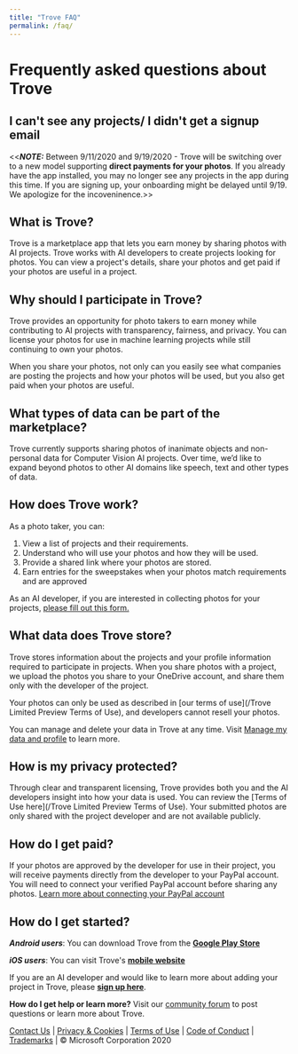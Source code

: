 ```yaml
---
title: "Trove FAQ"
permalink: /faq/
---
```


# Frequently asked questions about Trove


## I can't see any projects/ I didn't get a signup email

<<***NOTE:*** Between 9/11/2020 and 9/19/2020 - Trove will be switching over to a new model supporting **direct payments for your photos**. If you already have the app installed, you may no longer see any projects in the app during this time. If you are signing up, your onboarding might be delayed until 9/19. We apologize for the incoveninence.>>

## What is Trove?

Trove is a marketplace app that lets you earn money by sharing photos with AI projects. Trove works with AI developers to create projects looking for photos. You can view a project's details, share your photos and get paid if your photos are useful in a project.

## Why should I participate in Trove?

Trove provides an opportunity for photo takers to earn money while contributing to AI projects with transparency, fairness, and privacy. You can license your photos for use in machine learning projects while still continuing to own your photos.

When you share your photos, not only can you easily see what companies are posting the projects and how your photos will be used, but you also get paid when your photos are useful.

## What types of data can be part of the marketplace?

Trove currently supports sharing photos of inanimate objects and non-personal data for Computer Vision AI projects. Over time, we’d like to expand beyond photos to other AI domains like speech, text and other types of data. 

## How does Trove work?

As a photo taker, you can:

1.	View a list of projects and their requirements.
2.	Understand who will use your photos and how they will be used.
3.	Provide a shared link where your photos are stored.
4.	Earn entries for the sweepstakes when your photos match requirements and are approved

As an AI developer, if you are interested in collecting photos for your projects, [please fill out this form.](https://aka.ms/troveaddproject)

## What data does Trove store?

Trove stores information about the projects and your profile information required to participate in projects. When you share photos with a project, we upload the photos you share to your OneDrive account, and share them only with the developer of the project.

Your photos can only be used as described in [our terms of use](/Trove Limited Preview Terms of Use), and developers cannot resell your photos.

You can manage and delete your data in Trove at any time. Visit [Manage my data and profile](/manageprofile) to learn more.

## How is my privacy protected?

Through clear and transparent licensing, Trove provides both you and the AI developers insight into how your data is used. You can review the [Terms of Use here](/Trove Limited Preview Terms of Use). Your submitted photos are only shared with the project developer and are not available publicly.

## How do I get paid?

If your photos are approved by the developer for use in their project, you will receive payments directly from the developer to your PayPal account. You will need to connect your verified PayPal account before sharing any photos. [Learn more about connecting your PayPal account](/paypalaccount/)

## How do I get started?

***Android users***: You can download Trove from the **[Google Play Store](https://aka.ms/troveandroid)**

***iOS users***: You can visit Trove's **[mobile website](https://aka.ms/troveweb)**

If you are an AI developer and would like to learn more about adding your project in Trove, please **[sign up here](https://aka.ms/troveaddproject)**. 


**How do I get help or learn more?**
Visit our [community forum](https://aka.ms/trovefeedback) to post questions or learn more about Trove.

[Contact Us](https://aka.ms/trovefeedback) | [Privacy & Cookies](https://go.microsoft.com/fwlink/?LinkId=521839) | [Terms of Use](https://aka.ms/trovetermsofuse) | [Code of Conduct](https://aka.ms/trovecommunitystandards) | [Trademarks](https://go.microsoft.com/fwlink/?LinkId=506942) | © Microsoft Corporation 2020

